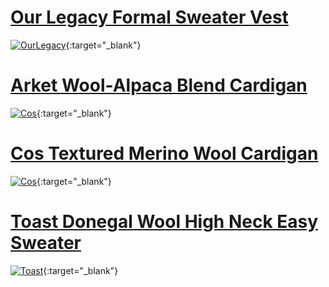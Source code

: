 
# [Our Legacy Formal Sweater Vest](https://www.ssense.com/en-it/men/product/our-legacy/gray-formal-vest/16239801)

[<img src="https://media.gq.com/photos/670d8bee145cb7cdf99f9ed2/3:4/w_640,c_limit/Formal-Sweater-Vest.jpg" alt="OurLegacy" class="logo-link">](https://www.ssense.com/en-us/men/product/our-legacy/gray-formal-vest/16239801){:target="_blank"}


# [Arket Wool-Alpaca Blend Cardigan](https://www.arket.com/en_eur/men/knitwear/cardigans/product.wool-alpaca-blend-cardigan-blue.1246815003.html)

[<img src="https://lp.arket.com/app006prod?set=key[resolve.pixelRatio],value[2]&set=key[resolve.width],value[800]&set=key[resolve.height],value[1000]&set=key[resolve.imageFit],value[containerwidth]&set=key[resolve.allowImageUpscaling],value[0]&set=key[resolve.quality],value[80]&set=ImageVersion[1],origin[dam],source[%2F01%2F7c%2F017c382824e182da0e046d6ccac59bbc8454e7a3.jpg],type[DESCRIPTIVESTILLLIFE]&call=url[file%3A%2Fproduct%2Fdynamic.chain]" alt="Cos" class="logo-link">](https://www.arket.com/en_eur/men/knitwear/cardigans/product.wool-alpaca-blend-cardigan-blue.1246815003.html){:target="_blank"}


# [Cos Textured Merino Wool Cardigan](https://www.cos.com/it-it/men/menswear/knitwear/product.textured-merino-wool-cardigan-beige.1249552002.html)


[<img src="https://lp.cosstores.com/app001prod?set=source[/ad/1d/ad1ddbe9a997eb4a2d56f83bc34028349b931b26.jpg],origin[dam],type[DESCRIPTIVESTILLLIFE],device[hdpi],quality[80],ImageVersion[1]&call=url[file:/product/main]" alt="Cos" class="logo-link">](https://www.cos.com/it-it/men/menswear/knitwear/merino/product/textured-merino-wool-cardigan-mole-1249552002){:target="_blank"}

# [Toast Donegal Wool High Neck Easy Sweater](https://eu.toa.st/products/donegal-wool-high-neck-easy-sweater-neptune-blue)


[<img src="https://eu.toa.st/cdn/shop/files/MKNUW09_neptuneblue_0_1080x.jpg?v=1730564644" alt="Toast" class="logo-link">](https://eu.toa.st/products/donegal-wool-high-neck-easy-sweater-neptune-blue){:target="_blank"}
